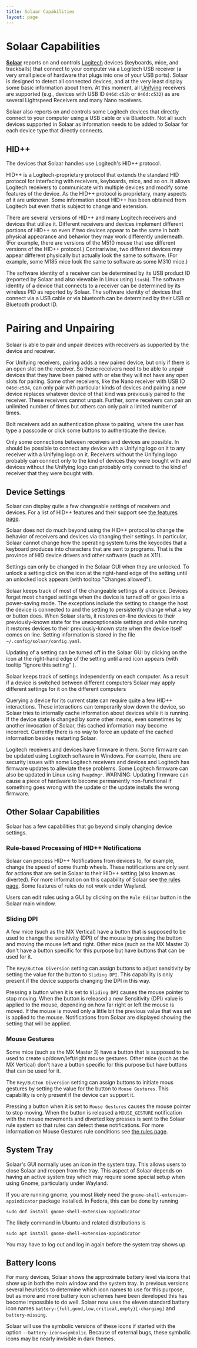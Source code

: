 ```yaml
---
title: Solaar Capabilities
layout: page
---
```


# Solaar Capabilities

[**Solaar**][solaar] reports on and controls [Logitech][logitech] devices
(keyboards, mice, and trackballs) that connect to your computer via a
Logitech USB receiver (a very small piece of hardware that plugs into one of
your USB ports).
Solaar is designed to detect all connected devices,
and at the very least display some basic information about them.
At this moment, all [Unifying][unifying] receivers are supported (e.g., devices
with USB ID `046d:c52b` or `046d:c532`) as are several Lightspeed Receivers
and many Nano receivers.

Solaar also reports on and controls some Logitech devices that directly connect
to your computer using a USB cable or via Bluetooth.
Not all such devices supported in Solaar as information needs to be added to Solaar
for each device type that directly connects.


## HID++

The devices that Solaar handles use Logitech's HID++ protocol.

HID++ is a Logitech-proprietary protocol that extends the standard HID
protocol for interfacing with receivers, keyboards, mice, and so on. It allows
Logitech receivers to communicate with multiple devices and modify some
features of the device. As the HID++ protocol is
proprietary, many aspects of it are unknown. Some information about HID++
has been obtained from Logitech but even that is subject to change and
extension.

There are several versions of HID++ and many Logitech
receivers and devices that utilize it. Different receivers and devices
implement different portions of HID++ so even if two devices appear to be
the same in both physical appearance and behavior they may work
differently underneath. (For example, there are versions of the
M510 mouse that use different versions of the HID++ protocol.)
Contrariwise, two different devices may appear different physically but
actually look the same to software. (For example, some M185 mice look the
same to software as some M310 mice.)

The software identity of a receiver can be determined by its USB product ID
(reported by Solaar and also viewable in Linux using `lsusb`). The software
identity of a device that connects to a receiver can be determined by
its wireless PID as reported by Solaar.  The software identity of devices that
connect via a USB cable or via bluetooth can be determined by their USB or
Bluetooth product ID.


# Pairing and Unpairing

Solaar is able to pair and unpair devices with
receivers as supported by the device and receiver.

For Unifying receivers, pairing adds a new paired device, but
only if there is an open slot on the receiver. So these receivers need to
be able to unpair devices that they have been paired with or else they will
not have any open slots for pairing. Some other receivers, like the
Nano receiver with USB ID `046d:c534`, can only pair with particular kinds of
devices and pairing a new device replaces whatever device of that kind was
previously paired to the receiver. These receivers cannot unpair. Further,
some receivers can pair an unlimited number of times but others can only
pair a limited number of times.

Bolt receivers add an authentication phase to pairing,
where the user has type a passcode or click some buttons to authenticate the device.

Only some connections between receivers and devices are possible. In should
be possible to connect any device with a Unifying logo on it to any receiver
with a Unifying logo on it. Receivers without the Unifying logo probably
can connect only to the kind of devices they were bought with and devices
without the Unifying logo can probably only connect to the kind of receiver
that they were bought with.


## Device Settings

Solaar can display quite a few changeable settings of receivers and devices.
For a list of HID++ features and their support see [the features page](features).

Solaar does not do much beyond using the HID++ protocol to change the
behavior of receivers and devices via changing their settings.
In particular, Solaar cannot change how
the operating system turns the keycodes that a keyboard produces into
characters that are sent to programs. That is the province of HID device
drivers and other software (such as X11).

Settings can only be changed in the Solaar GUI when they are unlocked.
To unlock a setting click on the icon at the right-hand edge of the setting
until an unlocked lock appears (with tooltop "Changes allowed").

Solaar keeps track of most of the changeable settings of a device.
Devices forget most changed settings when the device is turned off
or goes into a power-saving mode.
The exceptions include the setting to change the host the device is connected to
and the setting to persistently change what a key or button does.
When Solaar starts, it restores on-line devices to their previously-known state
for the unexceptionable settings and while running it restores
devices to their previously-known state when the device itself comes on line.
Setting information is stored in the file `~/.config/solaar/config.yaml`.

Updating of a setting can be turned off in the Solaar GUI by clicking on the icon
at the right-hand edge of the setting until a red icon appears (with tooltip
"Ignore this setting" ).

Solaar keeps track of settings independently on each computer.
As a result if a device is switched between different computers
Solaar may apply different settings for it on the different computers

Querying a device for its current state can require quite a few HID++
interactions. These interactions can temporarily slow down the device, so
Solaar tries to internally cache information about devices while it is
running.  If the device
state is changed by some other means, even sometimes by another invocation
of Solaar, this cached information may become incorrect. Currently there is
no way to force an update of the cached information besides restarting Solaar.

Logitech receivers and devices have firmware in them. Some firmware
can be updated using Logitech software in Windows. For example, there are
security issues with some Logitech receivers and devices and Logitech has
firmware updates to alleviate these problems. Some Logitech firmware can
also be updated in Linux using `fwupdmgr`.
WARNING: Updating firmware can cause a piece of hardware to become
permanently non-functional if something goes wrong with the update or the
update installs the wrong firmware.

## Other Solaar Capabilities

Solaar has a few capabilities that go beyond simply changing device settings.

### Rule-based Processing of HID++ Notifications

Solaar can process HID++ Notifications from devices to, for example,
change the speed of some thumb wheels.  These notifications are only sent
for actions that are set in Solaar to their HID++ setting (also known as diverted).
For more information on this capability of Solaar see
[the rules page](https://pwr-solaar.github.io/Solaar/rules).
Some features of rules do not work under Wayland.

Users can edit rules using a GUI by clicking on the `Rule Editor` button in the Solaar main window.

### Sliding DPI

A few mice (such as the MX Vertical) have a button that is supposed to be used to change
the sensitivity (DPI) of the mouse by pressing the button and moving the mouse left and right.
Other mice (such as the MX Master 3) don't have a button specific for this purpose
but have buttons that can be used for it.

The `Key/Button Diversion` setting can assign buttons to adjust sensitivity by setting the value for the button to `Sliding DPI`.
This capability is only present if the device supports changing the DPI in this way.

Pressing a button when it is set to `Sliding DPI` causes the mouse pointer to stop moving.
When the button is released a new Sensitivity (DPI) value is applied to the mouse,
depending on how far right or left the mouse is moved.   If the mouse is moved only a little bit
the previous value that was set is applied to the mouse.
Notifications from Solaar are displayed showing the setting that will be applied.

### Mouse Gestures

Some mice (such as the MX Master 3) have a button that is supposed to be used to
create up/down/left/right mouse gestures.  Other mice (such as the MX Vertical) don't
have a button specific for this purpose but have buttons that can be used for it.

The `Key/Button Diversion` setting can assign buttons to initiate mous gestures by setting the value for the button to `Mouse Gestures`.
This capability is only present if the device can support it.

Pressing a button when it is set to `Mouse Gestures` causes the mouse pointer to stop moving.
When the button is released a `MOUSE_GESTURE` notification with the mouse movements and diverted key presses
is sent to the Solaar rule system so that rules can detect these notifications.
For more information on Mouse Gestures rule conditions see
[the rules page](https://pwr-solaar.github.io/Solaar/rules).

## System Tray

Solaar's GUI normally uses an icon in the system tray.
This allows users to close Solaar and reopen from the tray.
This aspect of Solaar depends on having an active system tray which may
require some special setup when using Gnome, particularly under Wayland.

If you are running gnome, you most likely need the
`gnome-shell-extension-appindicator` package installed.
In Fedora, this can be done by running
```
sudo dnf install gnome-shell-extension-appindicator
```
The likely command in Ubuntu and related distributions is
```
sudo apt install gnome-shell-extension-appindicator
```
You may have to log out and log in again before the system tray shows up.


## Battery Icons

For many devices, Solaar shows the approximate battery level via icons that
show up in both the main window and the system tray. In previous versions
several heuristics to determine which icon names to use for this purpose,
but as more and more battery icon schemes have been developed this has
become impossible to do well. Solaar now uses the eleven standard
battery icon names `battery-{full,good,low,critical,empty}[-charging]` and
`battery-missing`.

Solaar will use the symbolic versions of these icons if started with the
option `--battery-icons=symbolic`. Because of external bugs,
these symbolic icons may be nearly invisible in dark themes.

[solaar]: https://github.com/pwr-Solaar/Solaar
[logitech]: https://www.logitech.com
[unifying]: https://en.wikipedia.org/wiki/Logitech_Unifying_receiver
